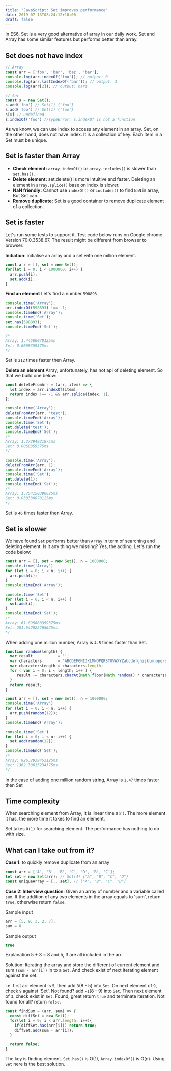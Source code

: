 ```yaml
---
title: "JavaScript: Set improves performance"
date: 2019-07-13T08:24:12+10:00
draft: false
---
```


In ES6, Set is a very good alternative of array in our daily work. Set and Array has some similar features but performs better than array.

## Set does not have index
```javascript
// Array
const arr = ['foo', 'bar', 'baz', 'bar'];
console.log(arr.indexOf('foo')); // output: 0
console.log(arr.lastIndexOf('bar')); // output: 3
console.log(arr[2]); // output: barz
```
```javascript
// Set
const s = new Set();
s.add('foo') // Set(1) {'foo'}
s.add('foo') // Set(1) {'foo'}
s[0] // undefined
s.indexOf('foo') //TypeError: s.indexOf is not a function
```
As we know, we can use index to access any element in an array. Set, on the other hand, does not have index. It is a collection of key. Each item in a Set must be unique.

## Set is faster than Array
* **Check element:** `array.indexOf()` or `array.includes()` is slower than `set.has()`.
* **Delete element:** set.delete() is more intuitive and faster. Deleting an element in `array.splice()`  base on index is slower.
* **NaN friendly:** Cannot use `indexOf()` or `includes()` to find `NaN` in array, But Set can.
* **Remove duplicate:** Set is a good container to remove duplicate element of a collection.

## Set is faster
Let's run some tests to support it. Test code below runs on Google chrome Version 70.0.3538.67. The result might be different from browser to browser.

**Initiation**: initialise an array and a set with one million element. 
```javascript
const arr = [], set = new Set();
for(let i = 0; i < 1000000; i++) {
  arr.push(i);
  set.add(i);
}
```
**Find an element**
Let's find a number `598893`
```javascript
console.time('Array'); 
arr.indexOf(598893) !== -1; 
console.timeEnd('Array');
console.time('Set'); 
set.has(598893); 
console.timeEnd('Set');

/*
Array: 1.44580078125ms
Set: 0.0068359375ms
*/
```
Set is `212` times faster then Array.

**Delete an element**
Array, unfortunately, has not api of deleting element. So that we build one below:
```javascript
const deleteFromArr = (arr, item) => {
  let index = arr.indexOf(item);
  return index !== -1 && arr.splice(index, 1);
};
```
```javascript
console.time('Array'); 
deleteFromArr(arr, 'test');
console.timeEnd('Array');
console.time('Set'); 
set.delete('test');
console.timeEnd('Set');
/*
Array: 1.27294921875ms
Set: 0.0068359375ms
*/
```
```javascript
console.time('Array'); 
deleteFromArr(arr, 1);
console.timeEnd('Array');
console.time('Set'); 
set.delete(1);
console.timeEnd('Set');
/*
Array: 1.754150390625ms
Set: 0.038330078125ms
*/
```
Set is `46` times faster then Array.

## Set is slower
We have found `Set` performs better than `Array` in term of searching and deleting element. Is it any thing we missing? Yes, the adding. Let's run the code below:
```javascript
const arr = [], set = new Set(), n = 1000000;
console.time('Array')
for (let i = 0; i < n; i++) {
  arr.push(i);
}
console.timeEnd('Array');

console.time('Set')
for (let i = 0; i < n; i++) {
  set.add(i);
}
console.timeEnd('Set');
/*
Array: 61.695068359375ms
Set: 281.642822265625ms
*/
```
When adding one million number, Array is `4.5` times faster than Set. 

```javascript
function random(length) {
  var result           = '';
  var characters       = 'ABCDEFGHIJKLMNOPQRSTUVWXYZabcdefghijklmnopqrstuvwxyz0123456789';
  var charactersLength = characters.length;
  for ( var i = 0; i < length; i++ ) {
     result += characters.charAt(Math.floor(Math.random() * charactersLength));
  }
  return result;
}

const arr = [], set = new Set(), n = 1000000;
console.time('Array')
for (let i = 0; i < n; i++) {
  arr.push(random(12));
}
console.timeEnd('Array');

console.time('Set')
for (let i = 0; i < n; i++) {
  set.add(random(12));
}
console.timeEnd('Set');
/*
Array: 926.2939453125ms
Set: 1362.30615234375ms
*/
```
In the case of adding one million random string, Array is `1.47` times faster then Set

## Time complexity
When searching element from Array, It is linear time `O(n)`. The more element it has, the more time it takes to find an element.

Set takes `O(1)` for searching element. The performance has nothing to do with size. 

## What can I take out from it?
**Case 1**: to quickly remove duplicate from an array
```javascript
const arr = ['A', 'B', 'B', 'C', 'D', 'B', 'C'];
let set = new Set(arr); // Set(4) {"A", "B", "C", "D"}
const uniqueArray = [...set]; // ["A", "B", "C", "D"]
```
**Case 2: Interview question**: Given an array of number and a variable called `sum`. If the addition of any two elements in the array equals to 'sum', return `true`, otherwise return `false`.  

Sample input
```javascript
arr = [5, 9, 3, 2, 7];
sum = 8
```
Sample output
```javascript
true 
```
Explanation
5 + 3 = 8 and 5, 3 are all included in the arr.

Solution: Iterating the array and store the different of current element and sum `(sum - arr[i])` in to a `Set`. And check exist of next iterating element against the set.

i.e. first arr element is `5`, then add `3`(8 - 5) into `Set`. On next element of `9`, check `9` against 'Set'. Not found? add `-1`(8 - 9) into `Set`. Then next element of `3`. check exist in `Set`. Found, great return `true` and terminate iteration. Not found for all? return `false`.
```javascript
const findSum = (arr, sum) => {
  const diffSet = new Set();
  for(let i = 0; i < arr.length; i++){
    if(diffSet.has(arr[i])) return true;
    diffSet.add(sum - arr[i]);
  }

  return false;
}
```
The key is finding element. `Set.has()` is O(1), `Array.indexOf()` is O(n).  Using `Set` here is the best solution.